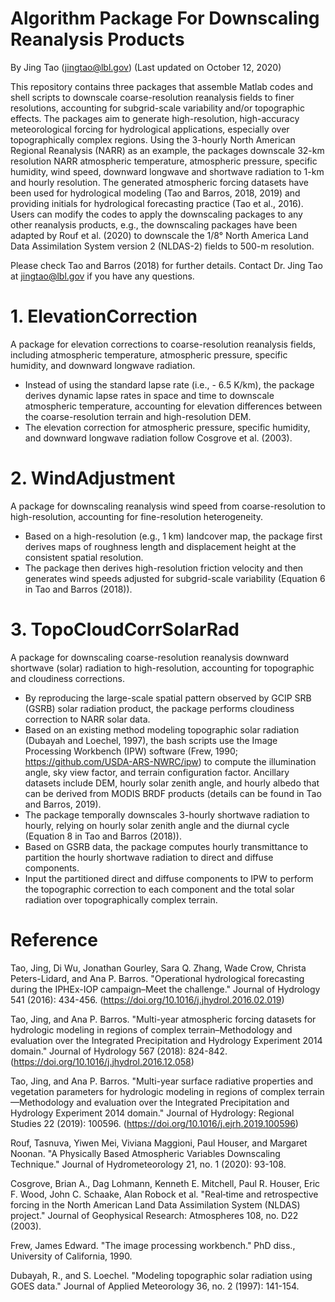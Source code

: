 # Algorithm Package For Downscaling Reanalysis Products
By Jing Tao (jingtao@lbl.gov)
(Last updated on October 12, 2020)

This repository contains three packages that assemble Matlab codes and shell scripts to downscale coarse-resolution reanalysis fields to finer resolutions, accounting for subgrid-scale variability and/or topographic effects. The packages aim to generate high-resolution, high-accuracy meteorological forcing for hydrological applications, especially over topographically complex regions. Using the 3-hourly North American Regional Reanalysis (NARR) as an example, the packages downscale 32-km resolution NARR atmospheric temperature, atmospheric pressure, specific humidity, wind speed, downward longwave and shortwave radiation to 1-km and hourly resolution. The generated atmospheric forcing datasets have been used for hydrological modeling (Tao and Barros, 2018, 2019) and providing initials for hydrological forecasting practice (Tao et al., 2016). Users can modify the codes to apply the downscaling packages to any other reanalysis products, e.g., the downscaling packages have been adapted by Rouf et al. (2020) to downscale the 1/8° North America Land Data Assimilation System version 2 (NLDAS-2) fields to 500-m resolution.

Please check Tao and Barros (2018) for further details. Contact Dr. Jing Tao at jingtao@lbl.gov if you have any questions. 

# 1. ElevationCorrection
A package for elevation corrections to coarse-resolution reanalysis fields, including atmospheric temperature, atmospheric pressure, specific humidity, and downward longwave radiation.
-	Instead of using the standard lapse rate (i.e., - 6.5 K/km), the package derives dynamic lapse rates in space and time to downscale atmospheric temperature, accounting for elevation differences between the coarse-resolution terrain and high-resolution DEM.
- The elevation correction for atmospheric pressure, specific humidity, and downward longwave radiation follow Cosgrove et al. (2003).

# 2. WindAdjustment
A package for downscaling reanalysis wind speed from coarse-resolution to high-resolution, accounting for fine-resolution heterogeneity.
-	Based on a high-resolution (e.g., 1 km) landcover map, the package first derives maps of roughness length and displacement height at the consistent spatial resolution. 
-	The package then derives high-resolution friction velocity and then generates wind speeds adjusted for subgrid-scale variability (Equation 6 in Tao and Barros (2018)). 

# 3. TopoCloudCorrSolarRad 
A package for downscaling coarse-resolution reanalysis downward shortwave (solar) radiation to high-resolution, accounting for topographic and cloudiness corrections.
-	By reproducing the large-scale spatial pattern observed by GCIP SRB (GSRB) solar radiation product, the package performs cloudiness correction to NARR solar data.
-	Based on an existing method modeling topographic solar radiation (Dubayah and Loechel, 1997), the bash scripts use the Image Processing Workbench (IPW) software (Frew, 1990; https://github.com/USDA-ARS-NWRC/ipw) to compute the illumination angle, sky view factor, and terrain configuration factor. Ancillary datasets include DEM, hourly solar zenith angle, and hourly albedo that can be derived from MODIS BRDF products (details can be found in Tao and Barros, 2019). 
-	The package temporally downscales 3-hourly shortwave radiation to hourly, relying on hourly solar zenith angle and the diurnal cycle (Equation 8 in Tao and Barros (2018)).
-	Based on GSRB data, the package computes hourly transmittance to partition the hourly shortwave radiation to direct and diffuse components. 
-	Input the partitioned direct and diffuse components to IPW to perform the topographic correction to each component and the total solar radiation over topographically complex terrain.

# Reference 

Tao, Jing, Di Wu, Jonathan Gourley, Sara Q. Zhang, Wade Crow, Christa Peters-Lidard, and Ana P. Barros. "Operational hydrological forecasting during the IPHEx-IOP campaign–Meet the challenge." Journal of Hydrology 541 (2016): 434-456. (https://doi.org/10.1016/j.jhydrol.2016.02.019)

Tao, Jing, and Ana P. Barros. "Multi-year atmospheric forcing datasets for hydrologic modeling in regions of complex terrain–Methodology and evaluation over the Integrated Precipitation and Hydrology Experiment 2014 domain." Journal of Hydrology 567 (2018): 824-842. (https://doi.org/10.1016/j.jhydrol.2016.12.058)

Tao, Jing, and Ana P. Barros. "Multi-year surface radiative properties and vegetation parameters for hydrologic modeling in regions of complex terrain—Methodology and evaluation over the Integrated Precipitation and Hydrology Experiment 2014 domain." Journal of Hydrology: Regional Studies 22 (2019): 100596. (https://doi.org/10.1016/j.ejrh.2019.100596)

Rouf, Tasnuva, Yiwen Mei, Viviana Maggioni, Paul Houser, and Margaret Noonan. "A Physically Based Atmospheric Variables Downscaling Technique." Journal of Hydrometeorology 21, no. 1 (2020): 93-108.

Cosgrove, Brian A., Dag Lohmann, Kenneth E. Mitchell, Paul R. Houser, Eric F. Wood, John C. Schaake, Alan Robock et al. "Real‐time and retrospective forcing in the North American Land Data Assimilation System (NLDAS) project." Journal of Geophysical Research: Atmospheres 108, no. D22 (2003).

Frew, James Edward. "The image processing workbench." PhD diss., University of California, 1990.

Dubayah, R., and S. Loechel. "Modeling topographic solar radiation using GOES data." Journal of Applied Meteorology 36, no. 2 (1997): 141-154.

